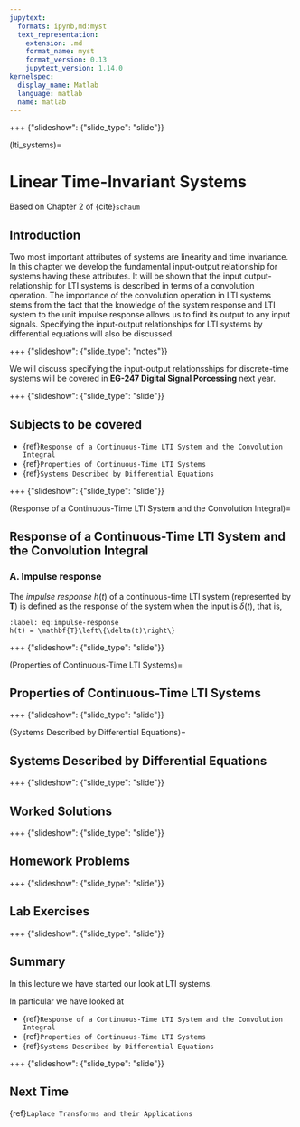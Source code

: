 ```yaml
---
jupytext:
  formats: ipynb,md:myst
  text_representation:
    extension: .md
    format_name: myst
    format_version: 0.13
    jupytext_version: 1.14.0
kernelspec:
  display_name: Matlab
  language: matlab
  name: matlab
---
```


+++ {"slideshow": {"slide_type": "slide"}}

(lti_systems)=
# Linear Time-Invariant Systems

Based on Chapter 2 of {cite}`schaum` 


## Introduction

Two most important attributes of systems are linearity and time invariance. In this chapter we develop the fundamental input-output relationship for systems having these attributes. It will be shown that the input output-relationship for LTI systems is described in terms of a convolution operation. The importance of the convolution operation in LTI systems stems from the fact that the knowledge of the system response and LTI system to the unit impulse response allows us to find its output to any input signals. Specifying the input-output relationships for LTI systems by differential equations will also be discussed.

+++ {"slideshow": {"slide_type": "notes"}}

We will discuss specifying the input-output relationsships for discrete-time systems will be covered in **EG-247 Digital Signal Porcessing** next year.

+++ {"slideshow": {"slide_type": "slide"}}

## Subjects to be covered

* {ref}`Response of a Continuous-Time LTI System and the Convolution Integral`
* {ref}`Properties of Continuous-Time LTI Systems`
* {ref}`Systems Described by Differential Equations`

+++ {"slideshow": {"slide_type": "slide"}}

(Response of a Continuous-Time LTI System and the Convolution Integral)=
## Response of a Continuous-Time LTI System and the Convolution Integral

### A. Impulse response

The *impulse response* $h(t)$ of a continuous-time LTI system (represented by $\mathbf{T}$) is defined as the response of the system when the input is $\delta(t)$, that is,

```{math}
:label: eq:impulse-response
h(t) = \mathbf{T}\left\{\delta(t)\right\}
```

+++ {"slideshow": {"slide_type": "slide"}}

(Properties of Continuous-Time LTI Systems)=
## Properties of Continuous-Time LTI Systems

+++ {"slideshow": {"slide_type": "slide"}}

(Systems Described by Differential Equations)=
## Systems Described by Differential Equations

+++ {"slideshow": {"slide_type": "slide"}}

## Worked Solutions

+++ {"slideshow": {"slide_type": "slide"}}

## Homework Problems

+++ {"slideshow": {"slide_type": "slide"}}

## Lab Exercises

+++ {"slideshow": {"slide_type": "slide"}}

## Summary

In this lecture we have started our look at LTI systems.

In particular we have looked at

* {ref}`Response of a Continuous-Time LTI System and the Convolution Integral`
* {ref}`Properties of Continuous-Time LTI Systems`
* {ref}`Systems Described by Differential Equations`

+++ {"slideshow": {"slide_type": "slide"}}

## Next Time

{ref}`Laplace Transforms and their Applications`
